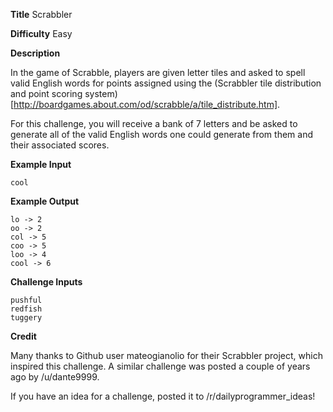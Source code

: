 **Title** Scrabbler

**Difficulty** Easy

**Description**

In the game of Scrabble, players are given letter tiles and asked to spell valid English words for points assigned using the (Scrabbler tile distribution and point scoring system)[http://boardgames.about.com/od/scrabble/a/tile_distribute.htm]. 

For this challenge, you will receive a bank of 7 letters and be asked to generate all of the valid English words one could generate from them and their associated scores. 

**Example Input**

	cool

**Example Output**

	lo -> 2
	oo -> 2
	col -> 5
	coo -> 5
	loo -> 4
	cool -> 6

**Challenge Inputs**

	pushful
	redfish
	tuggery

**Credit**

Many thanks to Github user mateogianolio for their Scrabbler project, which inspired this challenge. A similar challenge was posted a couple of years ago by /u/dante9999.

If you have an idea for a challenge, posted it to /r/dailyprogrammer_ideas!
